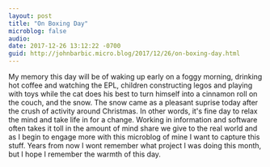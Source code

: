 ```yaml
---
layout: post
title: "On Boxing Day"
microblog: false
audio: 
date: 2017-12-26 13:12:22 -0700
guid: http://johnbarbic.micro.blog/2017/12/26/on-boxing-day.html
---
```

My memory this day will be of waking up early on a foggy morning, drinking hot coffee and watching the EPL, children constructing legos and playing with toys while the cat does his best to turn himself into a cinnamon roll on the couch, and the snow.  The snow came as a pleasant suprise today after the crush of activity around Christmas.  In other words, it's fine day to relax the mind and take life in for a change.  Working in information and software often takes it toll in the amount of mind share we give to the real world and as I begin to engage more with this microblog of mine I want to capture this stuff.  Years from now I wont remember what project I was doing this month, but I hope I remember the warmth of this day.  
